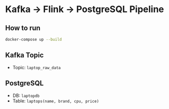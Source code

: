 # Kafka → Flink → PostgreSQL Pipeline

## How to run

```bash
docker-compose up --build
```

## Kafka Topic
- Topic: `laptop_raw_data`

## PostgreSQL
- DB: `laptopdb`
- Table: `laptops(name, brand, cpu, price)`